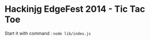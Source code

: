 Hackinjg EdgeFest 2014 - Tic Tac Toe
====================================
Start it with command : ```node lib/index.js```
